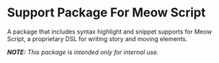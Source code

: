 # Support Package For Meow Script

A package that includes syntax highlight and snippet supports for Meow Script, a proprietary DSL for writing story and moving elements.

***NOTE:*** *This package is intended only for internal use.*
